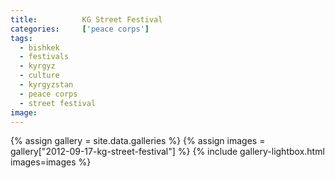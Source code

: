 ```yaml
---
title:			KG Street Festival
categories:		['peace corps']
tags:
  - bishkek
  - festivals
  - kyrgyz
  - culture
  - kyrgyzstan
  - peace corps
  - street festival
image:			
---
```


{% assign gallery = site.data.galleries %}
{% assign images = gallery["2012-09-17-kg-street-festival"] %}
{% include gallery-lightbox.html images=images %}
